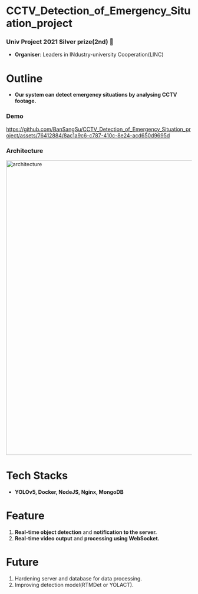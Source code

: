 # CCTV_Detection_of_Emergency_Situation_project
### **Univ Project 2021 Silver prize(2nd) :2nd_place_medal:**  
- **Organiser**: Leaders in INdustry-university Cooperation(LINC)

# Outline
- **Our system can detect emergency situations by analysing CCTV footage.**

### **Demo**
https://github.com/BanSangSu/CCTV_Detection_of_Emergency_Situation_project/assets/76412884/8ac1a9c6-c787-410c-8e24-acd650d9695d  

### **Architecture**
<img src="https://github.com/BanSangSu/CCTV_Detection_of_Emergency_Situation_project/assets/76412884/5401211a-443b-4a3e-9177-90e93566fdd5" alt="architecture" width="800">  


# Tech Stacks
- **YOLOv5, Docker, NodeJS, Nginx, MongoDB**

# Feature
1. **Real-time object detection** and **notification to the server.**
2. **Real-time video output** and **processing using WebSocket.**

# Future
1. Hardening server and database for data processing.
2. Improving detection model(RTMDet or YOLACT).
